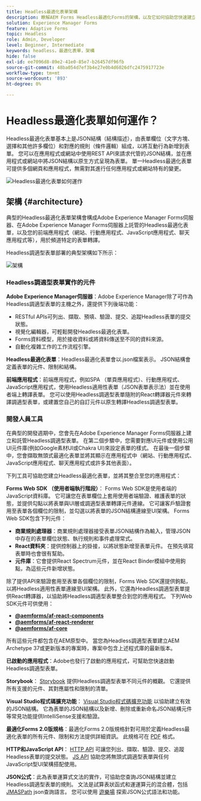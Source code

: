 ```yaml
---
title: Headless最適化表單架構
description: 瞭解AEM Forms Headless最適化Forms的架構，以及它如何協助您快速建立各種平台的表單。 本文提供Headless Adaptive Forms如何運作，以及如何將其與不同應用程式整合以簡化表單建立程式的深入分析。
solution: Experience Manager Forms
feature: Adaptive Forms
topic: Headless
role: Admin, Developer
level: Beginner, Intermediate
keywords: headless，最適化表單，架構
hide: false
exl-id: ee7096d8-89e2-41e0-85e7-b26457df96fb
source-git-commit: 48ba054d7ef3b4e27e0b4d6026dfc2475917723e
workflow-type: tm+mt
source-wordcount: '893'
ht-degree: 0%

---
```



# Headless最適化表單如何運作？

Headless最適化表單基本上是JSON結構（結構描述），由表單欄位（文字方塊、選擇和其他許多欄位）和對應的規則（條件邏輯）組成，以將互動行為新增到表單。 您可以在應用程式或網站中使用REST API來請求代管的JSON結構，並在應用程式或網站中將JSON結構以原生方式呈現為表單。 單一Headless最適化表單可提供多個網頁和應用程式，無需對其進行任何應用程式或網站特有的變更。

![Headless最適化表單如何運作](/help/assets/how-headless-adaprive-forms-work.png)

## 架構 {#architecture}

典型的Headless最適化表單架構會構成Adobe Experience Manager Forms伺服器、在Adobe Experience Manager Forms伺服器上託管的Headless最適化表單，以及您的前端應用程式（網站、行動應用程式、JavaScript應用程式、聊天應用程式等），用於頻道特定的表單轉譯。

Headless調適型表單部署的典型架構如下所示：

![架構](/help/assets/headless-af-architecture.png)

<!-- 

You can use the React renderer component shipped with Headless adaptive forms to render an Adaptive Form or build your own custom component to natively render a Headless Form in a website or an application or use any UI framework or programming language to build your own components to render your forms.

A typical Headless adaptive forms architecture constitutes an Adobe Experience Manager Server, JSON structure of forms, various frontend apps for channel-specific form renditions.

![Architecture](/help/assets/headless-af-architecture.png) -->

### Headless調適型表單實作的元件

**Adobe Experience Manager伺服器**：Adobe Experience Manager除了可作為Headless調適型表單的主機之外，還提供下列後端功能：

* RESTful APIs可列出、擷取、預填、驗證、提交、追蹤Headless表單的提交狀態。
* 視覺化編輯器，可輕鬆開發Headless最適化表單。
* Forms資料模型，用於接收資料或將資料傳送至不同的資料來源。
* 自動化複雜工作的工作流程引擎。

**Headless最適化表單**：Headless最適化表單會以.json檔案表示。 JSON結構會定義表單的元件、限制和結構。

**前端應用程式**：前端應用程式，例如SPA （單頁應用程式）、行動應用程式、JavaScript應用程式，使用Headless適用性表單（JSON表單表示法）並在使用者端上轉譯表單。 您可以使用Headless調適型表單隨附的React轉譯器元件來轉譯調適型表單，或建置您自己的自訂元件以原生轉譯Headless調適型表單。

<!-- ### Understanding Headless adaptive forms definition -->



### 開發人員工具

在典型的開發週期中，您會先在Adobe Experience Manager Forms伺服器上建立和託管Headless調適型表單。 在第二個步驟中，您需要對應UI元件或使用公用UI元件庫(例如Google素材UI或Chakra UI)來設定表單的樣式。 在最後一個步驟中，您會擷取無頭式最適化表單並將其顯示在應用程式中（網站、行動應用程式、JavaScript應用程式、聊天應用程式或許多其他表面）。

下列工具可協助您建立Headless最適化表單，並將其整合至您的應用程式：

**Forms Web SDK （使用者端執行階段）**： Forms Web SDK是使用者端的JavaScript資料庫。 它可讓您在表單欄位上套用使用者端驗證、維護表單的狀態，並提供勾點以將表單與UI層或調適型表單轉譯元件連線。 它可讓客戶驗證套用至表單各個欄位的限制，並勾選以將表單的JSON結構連線至UI架構。 Forms Web SDK包含下列元件：

* **商業規則處理器**：商業規則處理器接受表單JSON結構作為輸入，管理JSON中存在的表單欄位狀態、執行規則和事件處理常式。
* **React資料夾**：提供控制器上的掛接，以將狀態新增至表單元件。 在預先填寫表單時也會很有幫助。
* **元件庫**：它會提供React Spectrum元件，並在React Binder模組中使用鉤點，為這些元件新增狀態。

除了提供API來驗證套用至表單各個欄位的限制，Forms Web SDK還提供鉤點，以將Headless適用性表單連線至UI架構。 此外，它還為Headless調適型表單提供React&#x200B;轉譯器，以協助將Headless調適型表單整合到您的應用程式。 下列Web SDK元件可供使用：

* **[@aemforms/af-react-components](https://www.npmjs.com/package/@aemforms/af-react-components)**
* **[@aemforms/af-react-renderer](https://www.npmjs.com/package/@aemforms/af-react-renderer)**
* **[@aemforms/af-core](https://www.npmjs.com/package/@aemforms/af-core)**

所有這些元件都包含在AEM原型中。 當您為Headless調適型表單建立AEM Archetype 37或更新版本的專案時，專案中包含上述程式庫的最新版本。

**已啟動的應用程式**：Adobe也發行了啟動的應用程式，可幫助您快速啟動Headless調適型表單。

<!-- **View Library (UI Layer)**: A custom form application built in a front-end language. You can use react, Angular, Flutter, NPM, Vue.js, Ionic, BootStrap, or any other language to built front end. You can also use the Headless adaptive forms Super Component, provided out-of-the-box, inside a react application to render a Headless adaptive form. Headless adaptive forms super component makes use of OOTB react spectrum -based form components to render the Headless adaptive form. 

Core-Components: It enables use to render an Adaptive Form using JSON structure. It uses rule grammar to help create dynamic field interactions. The rule grammar is based on [JSON formula](http://github.com/adobe/json-formula/). You can develop your own renderer or embed the React based Adaptive Forms renderer, provided OOTB, in your front-end app to render the form. -->

**Storybook**： [Storybook](https://opensource.adobe.com/aem-forms-af-runtime/storybook/) 提供Headless調適型表單不同元件的概觀。 它還提供所有支援的元件、其對應屬性和限制的清單。

**Visual Studio程式碼擴充功能**： [Visual Studio程式碼擴充功能](visual-studio-code-extension-for-headless-adaptive-forms.md) 以協助建立有效的JSON結構。 它為表單的JSON結構以及新增、刪除或重新命名JSON結構元件等常見功能提供IntelliSense支援和驗證。

**最適化Forms 2.0版規格**：最適化Forms 2.0版規格針對可用於定義Headless最適化表單的所有元件、限制和方法提供詳細資訊。 此規格可在 [PDF](/help/assets/Headless-Adaptive-Form-Specification.pdf) 格式。

**HTTP和JavaScript API**： [HTTP API](https://opensource.adobe.com/aem-forms-af-runtime/api/) 可讓您列出、擷取、驗證、提交、追蹤Headless表單的提交狀態。 [JS API](https://opensource.adobe.com/aem-forms-af-runtime/jsdocs/) 協助您將無頭式調適型表單與任何JavaScript型UI架構搭配使用。

**JSON公式**：此為表單運算式文法的實作，可協助您查詢JSON結構並建立Headless調適型表單的規則。 文法是試算表狀函式和運運算元的混合體，包括 [JMASPath](https://jmespath.org/) json查詢語言。 您可以使用 [遊樂場](https://opensource.adobe.com/json-formula/dist/index.html) 探索JSON公式語法和功能。